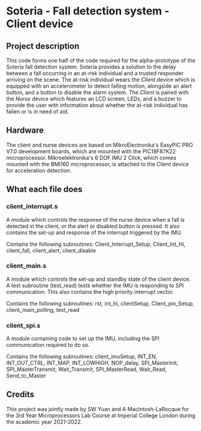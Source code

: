 # Soteria - Fall detection system - Client device

## Project description
This code forms one half of the code required for the alpha-prototype of the Soteria fall detection system. Soteria provides a solution to the delay between a fall occurring in an at-risk individual and a trusted responder arriving on the scene. The at-risk individual wears the _Client_ device which is equipped with an accelerometer to detect falling motion, alongside an alert button, and a button to disable the alarm system. The _Client_ is paired with the _Nurse_ device which features an LCD screen, LEDs, and a buzzer to provide the user with information about whether the at-risk individual has fallen or is in need of aid. 

## Hardware
The client and nurse devices are based on MikroElectronika's EasyPIC PRO V7.0 development boards, which are mounted with the PIC18F87K22 microprocessor. Mikroelektronika's 6 DOF IMU 2 Click, which comes mounted with the BMI160 microprocessor, is attached to the _Client_ device for acceleration detection.

## What each file does
### client_interrupt.s
A module which controls the response of the nurse device when a fall is detected in the client, or the alert or disabled button is pressed. It also contains the set-up and response of the interrupt triggered by the IMU.

Contains the following subroutines: Client_Interrupt_Setup, Client_Int_Hi, client_fall, client_alert, client_disable 

### client_main.s
A module which controls the set-up and standby state of the client device. A test subroutine (test_read) tests whether the IMU is responding to SPI communication. This also contains the high priority interrupt vector.

Contains the following subroutines: rst, int_hi, clientSetup, Client_pin_Setup, client_main_polling, test_read

### client_spi.s
A module containing code to set up the IMU, including the SPI communication required to do so.

Contains the following subroutines: client_imuSetup, INT_EN, INT_OUT_CTRL, INT_MAP, INT_LOWHIGH, NOP_delay, SPI_MasterInit, SPI_MasterTransmit, Wait_Transmit, SPI_MasterRead, Wait_Read, Send_to_Master

## Credits

This project was jointly made by SW Yuan and A MacIntosh-LaRocque for the 3rd Year Microprocessors Lab Course at Imperial College London during the academic year 2021-2022. 
